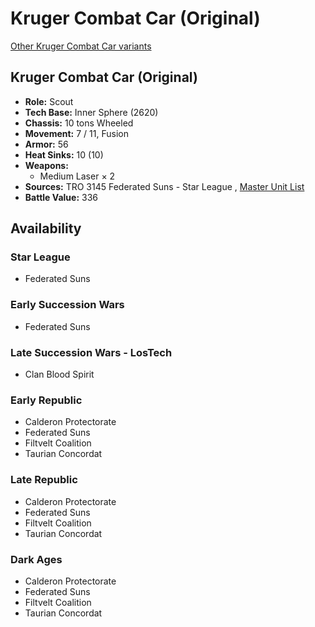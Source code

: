 # Kruger Combat Car (Original) 

[Other Kruger Combat Car variants](../kruger_combat_car.md) 

## Kruger Combat Car (Original) 

- **Role:** Scout 
- **Tech Base:** Inner Sphere (2620) 
- **Chassis:** 10 tons Wheeled 
- **Movement:** 7 / 11, Fusion 
- **Armor:** 56 
- **Heat Sinks:** 10 (10) 
- **Weapons:** 
  - Medium Laser × 2 
- **Sources:** TRO 3145 Federated Suns - Star League , [Master Unit List](http://masterunitlist.info/Unit/Details/6312/kruger-combat-car-original) 
- **Battle Value:** 336 

## Availability 

### Star League 

- Federated Suns 

### Early Succession Wars 

- Federated Suns 

### Late Succession Wars - LosTech 

- Clan Blood Spirit 

### Early Republic 

- Calderon Protectorate 
- Federated Suns 
- Filtvelt Coalition 
- Taurian Concordat 

### Late Republic 

- Calderon Protectorate 
- Federated Suns 
- Filtvelt Coalition 
- Taurian Concordat 

### Dark Ages 

- Calderon Protectorate 
- Federated Suns 
- Filtvelt Coalition 
- Taurian Concordat 

